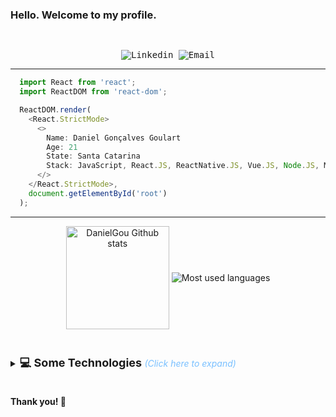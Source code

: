 ### Hello. Welcome to my profile.

<samp>
  </br>
  <p align="center">
    <a href="https://www.linkedin.com/in/daniel-gon%C3%A7alves-goulart-3350b91b8/" target="_blank" style="text-decoration: none;">
      <img alt="Linkedin" src="https://img.shields.io/badge/-Linkedin-blue?style=flat-square&logo=Linkedin&logoColor=white">
    </a>
    <a href="mailto:danielpraiadorosa@gmail.com" target="_blank" style="text-decoration: none;">
      <img alt="Email" src="https://img.shields.io/badge/-Email-c14438?style=flat-square&logo=Gmail&logoColor=white">
    </a>    
  </p>
</samp>

---

```javascript
  import React from 'react';
  import ReactDOM from 'react-dom';

  ReactDOM.render(
    <React.StrictMode>
      <>
        Name: Daniel Gonçalves Goulart
        Age: 21
        State: Santa Catarina
        Stack: JavaScript, React.JS, ReactNative.JS, Vue.JS, Node.JS, MongoDB
      </>
    </React.StrictMode>,
    document.getElementById('root')
  );
```

---

<p align="center">
  <img align="center"
      alt="DanielGou Github stats"
      style="margin-bottom: 10px;"
      height="165" src="https://github-readme-stats.vercel.app/api?username=DanielGou&theme=ayu-mirage&show_icons=true&count_private=true" />
  <img
    align="center"
    alt="Most used languages"
    style="margin-bottom: 10px;"
    src="https://github-readme-stats-eight-theta.vercel.app/api/top-langs/?username=DanielGou&layout=compact&langs_count=6&theme=ayu-mirage"
  />
</p>

<br>

<details>
  <summary style="cursor: pointer;"> <b style="font-size: 18px; "> 💻 Some Technologies </b> <i style="color: #79c0ff;">(Click here to expand)</i> </summary>
  <br>

#### 💬 Languages: <br/>

   <samp>
    <p align="left">
      <img alt="Javascript" src="https://img.shields.io/badge/-JavaScript%20ES6-F7B93E?style=flat-square&logo=javascript&logoColor=black" />
      <img alt="HTML5" src="https://img.shields.io/badge/-HTML5-E34F26?style=flat-square&logo=html5&logoColor=white" />
      <img alt="CSS3" src="https://img.shields.io/badge/-CSS3-549FDE?style=flat-square&logo=css3&logoColor=white" />
     </p>
  </samp>

#### 🔨 Frameworks: <br/>

   <samp>
    <p align="left">
      <img alt="React" src="https://img.shields.io/badge/-React%20JS-262B32?style=flat-square&logo=react&logoColor=00D0F6" />
      <img alt="Node.js" src="https://img.shields.io/badge/-Node.JS-026e00?style=flat-square&logo=node.js&logoColor=white" />
    </p>
  </samp>

#### 📦 Databases: <br/>

<samp>
    <p align="left">
      <img alt="MongoDB" src="https://img.shields.io/badge/-MongoDB-026e00?style=flat-square&logo=Mongodb&logoColor=white" />
    </p>
  </samp>
  
#### 🔧 Tools <br/>
   <samp>
    <p align="left">
      <img alt="Git" src="https://img.shields.io/badge/-Git-F05032?style=flat-square&logo=git&logoColor=white" />
      <img alt="VS Code" src="https://img.shields.io/badge/-VSCode-0085D1?style=flat-square&logo=visual-studio-code&logoColor=white" />
      <img alt="Insomnia" src="https://img.shields.io/badge/-Insomnia-5849BE?style=flat-square&logo=insomnia&logoColor=white" />
      <img alt="NPM" src="https://img.shields.io/badge/-NPM-CB3837?style=flat-square&logo=npm&logoColor=white" />
      <img alt="Yarn" src="https://img.shields.io/badge/-yarn-2188b6?style=flat-square&logo=yarn&logoColor=white" />
      <img alt="Windows" src="https://img.shields.io/badge/-Windows-00ADEF?style=flat-square&logo=windows&logoColor=white" />
      <img alt="Linux" src="https://img.shields.io/badge/-Linux-111?style=flat-square&logo=linux&logoColor=white" />
    </p>
  </samp>

</details>
<br>

#### Thank you! 👋
